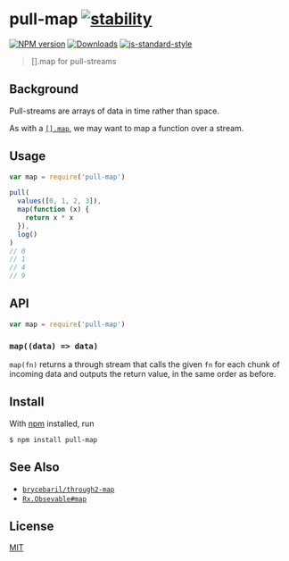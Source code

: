 # pull-map [![stability][0]][1]
[![NPM version][2]][3] [![Downloads][4]][5] [![js-standard-style][6]][7]

> [].map for pull-streams

## Background

Pull-streams are arrays of data in time rather than space.

As with a [`[].map`](https://developer.mozilla.org/en-US/docs/Web/JavaScript/Reference/Global_Objects/Array/map), we may want to map a function over a stream.

## Usage

```js
var map = require('pull-map')
```

```js
pull(
  values([0, 1, 2, 3]),
  map(function (x) {
    return x * x
  }),
  log()
)
// 0
// 1
// 4
// 9
```

## API

```js
var map = require('pull-map')
```

### `map((data) => data)`

`map(fn)` returns a through stream that calls the given `fn` for each chunk of incoming data and outputs the return value, in the same order as before.

## Install

With [npm](https://npmjs.org/) installed, run

```
$ npm install pull-map
```

## See Also

- [`brycebaril/through2-map`](https://github.com/brycebaril/through2-map)
- [`Rx.Obsevable#map`](http://xgrommx.github.io/rx-book/content/observable/observable_instance_methods/map.html)

## License

[MIT](https://tldrlegal.com/license/mit-license)

[0]: https://img.shields.io/badge/stability-stable-brightgreen.svg?style=flat-square
[1]: https://nodejs.org/api/documentation.html#documentation_stability_index
[2]: https://img.shields.io/npm/v/pull-map.svg?style=flat-square
[3]: https://npmjs.org/package/pull-map
[4]: http://img.shields.io/npm/dm/pull-map.svg?style=flat-square
[5]: https://npmjs.org/package/pull-map
[6]: https://img.shields.io/badge/code%20style-standard-brightgreen.svg?style=flat-square
[7]: https://github.com/feross/standard
